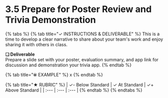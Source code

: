 # 3.5 Prepare for Poster Review and Trivia Demonstration



{% tabs %}
{% tab title="✓  INSTRUCTIONS & DELIVERABLE" %}
This is a time to develop a clear narrative to share about your team's work and enjoy sharing it with others in class.

**❏ Deliverable**  
Prepare a slide set with your poster, evaluation summary, and app link for discussion and demonstration your trivia app.
{% endtab %}

{% tab title="⦿ EXAMPLE" %}
x
{% endtab %}

{% tab title="★  RUBRIC" %}
| ✓-  Below Standard | ✓  At Standard | ✓+  Above Standard |
| :--- | :--- | :--- |
{% endtab %}
{% endtabs %}

